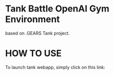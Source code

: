 # Tank Battle OpenAI Gym Environment 
based on .GEARS Tank project.

# HOW TO USE

To launch tank webapp, simply click on this link: 
